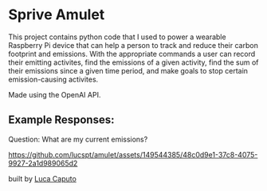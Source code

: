 # Sprive Amulet

This project contains python code that I used to power a wearable Raspberry Pi device that can help a person to track and reduce their carbon footprint and emissions. 
With the appropriate commands a user can record their emitting activites, find the emissions of a given activity, find the sum 
of their emissions since a given time period, and make goals to stop certain emission-causing activites. 

Made using the OpenAI API.

## Example Responses:

Question: What are my current emissions?


https://github.com/lucspt/amulet/assets/149544385/48c0d9e1-37c8-4075-9927-2a1d989065d2



built by [Luca Caputo](https://github.com/lucspt)

